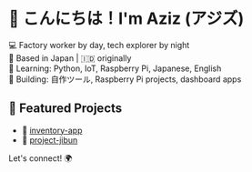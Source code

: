 # 👋 こんにちは！I'm Aziz (アジズ)

💻 Factory worker by day, tech explorer by night  
📍 Based in Japan | 🇮🇩 originally  
🧠 Learning: Python, IoT, Raspberry Pi, Japanese, English  
🔧 Building: 自作ツール, Raspberry Pi projects, dashboard apps

## 📌 Featured Projects
- 🚀 [inventory-app](https://github.com/Ajizu456/inventory-app)
- 🤖 [project-jibun](https://github.com/Ajizu456/project-jibun)

Let's connect! 🌍
